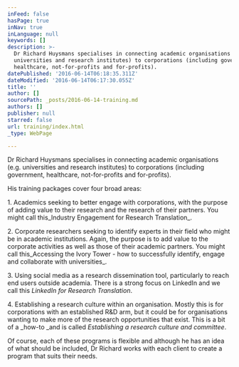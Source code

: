 ```yaml
---
inFeed: false
hasPage: true
inNav: true
inLanguage: null
keywords: []
description: >-
  Dr Richard Huysmans specialises in connecting academic organisations (e.g.
  universities and research institutes) to corporations (including government,
  healthcare, not-for-profits and for-profits).
datePublished: '2016-06-14T06:18:35.311Z'
dateModified: '2016-06-14T06:17:30.055Z'
title: ''
author: []
sourcePath: _posts/2016-06-14-training.md
authors: []
publisher: null
starred: false
url: training/index.html
_type: WebPage

---
```

Dr Richard Huysmans specialises in connecting academic organisations (e.g. universities and research institutes) to corporations (including government, healthcare, not-for-profits and for-profits).

His training packages cover four broad areas:

1\. Academics seeking to better engage with corporations, with the purpose of adding value to their research and the research of their partners. You might call this_Industry Engagement for Research Translation_.

2\. Corporate researchers seeking to identify experts in their field who might be in academic institutions. Again, the purpose is to add value to the corporate activities as well as those of their academic partners. You might call this_Accessing the Ivory Tower - how to successfully identify, engage and collaborate with universities_.

3\. Using social media as a research dissemination tool, particularly to reach end users outside academia. There is a strong focus on LinkedIn and we call this _LinkedIn for Research Translation_.

4\. Establishing a research culture within an organisation. Mostly this is for corporations with an established R&D arm, but it could be for organisations wanting to make more of the research opportunities that exist. This is a bit of a _how-to _and is called _Establishing a research culture and committee_.

Of course, each of these programs is flexible and although he has an idea of what should be included, Dr Richard works with each client to create a program that suits their needs.